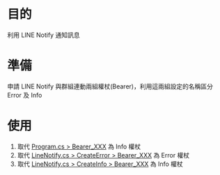 # 目的
利用 LINE Notify 通知訊息

# 準備
申請 LINE Notify 與群組連動兩組權杖(Bearer)，利用這兩組設定的名稱區分 Error 及 Info

# 使用
1. 取代 [Program.cs > Bearer_XXX](LintBotAlarm/Program.cs#L9) 為 Info 權杖
1. 取代 [LineNotify.cs > CreateError > Bearer_XXX](LintBotAlarm/LineNotify.cs#L30) 為 Error 權杖
1. 取代 [LineNotify.cs > CreateInfo > Bearer_XXX](LintBotAlarm/LineNotify.cs#L35) 為 Info 權杖
